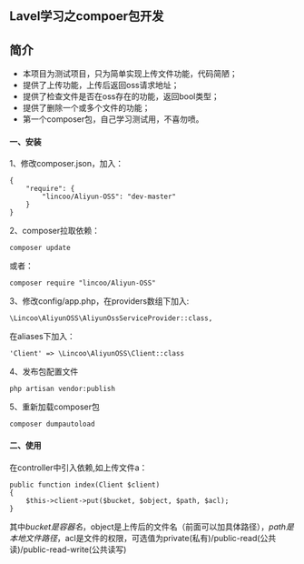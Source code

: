 ## Lavel学习之compoer包开发
## 简介
- 本项目为测试项目，只为简单实现上传文件功能，代码简陋；
- 提供了上传功能，上传后返回oss请求地址；
- 提供了检查文件是否在oss存在的功能，返回bool类型；
- 提供了删除一个或多个文件的功能；
- 第一个composer包，自己学习测试用，不喜勿喷。
#### 一、安装
1、修改composer.json，加入：
```$xslt
{
    "require": {
        "lincoo/Aliyun-OSS": "dev-master"
    }
}
```
2、composer拉取依赖：
```$xslt
composer update 
```
或者：
```$xslt
composer require "lincoo/Aliyun-OSS"
```
3、修改config/app.php，在providers数组下加入:
```$xslt
\Lincoo\AliyunOSS\AliyunOssServiceProvider::class,
```
在aliases下加入：
```$xslt
'Client' => \Lincoo\AliyunOSS\Client::class
```
4、发布包配置文件
```$xslt
php artisan vendor:publish
```
5、重新加载composer包
```$xslt
composer dumpautoload
```
#### 二、使用
在controller中引入依赖,如上传文件a：
```$xslt
public function index(Client $client)
{
    $this->client->put($bucket, $object, $path, $acl);
}
```
其中$bucket是容器名，$object是上传后的文件名（前面可以加具体路径），$path是本地文件路径，$acl是文件的权限，可选值为private(私有)/public-read(公共读)/public-read-write(公共读写)
